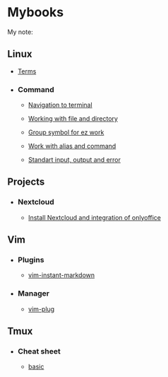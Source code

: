 # Mybooks

My note:

## Linux

- [Terms](https://github.com/Poloxin/Mybooks/blob/main/linux/terms.md)

- ### Command

	- [Navigation to terminal](https://github.com/Poloxin/Mybooks/blob/main/linux/command/navigation.md)

	- [Working with file and directory](https://github.com/Poloxin/Mybooks/blob/main/linux/command/dir_file_work.md)

	- [Group symbol for ez work](https://github.com/Poloxin/Mybooks/blob/main/linux/command/group_symbol.md)

	- [Work with alias and command](https://github.com/Poloxin/Mybooks/blob/main/linux/command/command_work.md)

	- [Standart input, output and error](https://github.com/Poloxin/Mybooks/blob/main/linux/command/std_redirect.md)

## Projects

- ### Nextcloud
	- [Install Nextcloud and integration of onlyoffice](https://github.com/Poloxin/Mybooks/blob/main/projects/nextcloud/onlyoffice_integration/nextcloud_onlyoffice_integration.md)

## Vim

- ### Plugins

	- [vim-instant-markdown](https://github.com/Poloxin/Mybooks/blob/main/vim/p_vim-instant-markdown.md)

- ### Manager

	- [vim-plug](https://github.com/Poloxin/Mybooks/blob/main/vim/manager_vim-instant-markdown.md)

## Tmux

- ### Cheat sheet

	- [basic](https://github.com/Poloxin/Mybooks/blob/main/tmux/basic/tmux.md)
